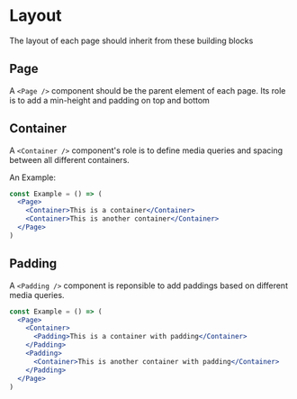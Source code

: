 # Layout

The layout of each page should inherit from these building blocks

## Page

A `<Page />` component should be the parent element of each page. Its role is to add a min-height and padding on top and bottom

## Container

A `<Container />` component's role is to define media queries and spacing between all different containers.

An Example:

```jsx
const Example = () => (
  <Page>
    <Container>This is a container</Container>
    <Container>This is another container</Container>
  </Page>
)
```

## Padding

A `<Padding />` component is reponsible to add paddings based on different media queries.

```jsx
const Example = () => (
  <Page>
    <Container>
      <Padding>This is a container with padding</Container>
    </Padding>
    <Padding>
      <Container>This is another container with padding</Container>
    </Padding>
  </Page>
)
```
